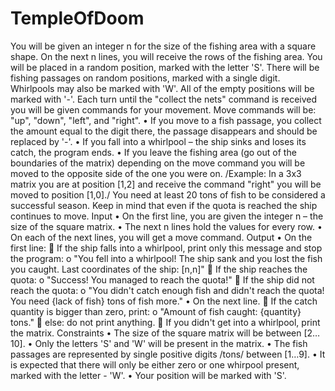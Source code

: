 # TempleOfDoom
You will be given an integer n for the size of the fishing area with a square shape. On the next n lines, you will receive the rows of the fishing area. You will be placed in a random position, marked with the letter 'S'. There will be fishing passages on random positions, marked with a single digit. Whirlpools may also be marked with 'W'. All of the empty positions will be marked with '-'.
Each turn until the "collect the nets" command is received you will be given commands for your movement. Move commands will be: "up", "down", "left", and "right".
•	If you move to a fish passage, you collect the amount equal to the digit there, the passage disappears and should be replaced by '-'.
•	If you fall into a whirlpool – the ship sinks and loses its catch, the program ends. 
•	If you leave the fishing area (go out of the boundaries of the matrix) depending on the move command you will be moved to the opposite side of the one you were on. 
/Example: In a 3x3 matrix you are at position [1,2] and receive the command "right" you will be moved to position [1,0]./
 You need at least 20 tons of fish to be considered a successful season. Keep in mind that even if the quotа is reached the ship continues to move.
Input
•	On the first line, you are given the integer n – the size of the square matrix.
•	The next n lines hold the values for every row.
•	On each of the next lines, you will get a move command.
Output
•	On the first line:
	If the ship falls into a whirlpool, print only this message and stop the program: 
o	"You fell into a whirlpool! The ship sank and you lost the fish you caught. Last coordinates of the ship: [n,n]"
	If the ship reaches the quota: 
o	"Success! You managed to reach the quota!"
	If the ship did not reach the quota: 
o	"You didn't catch enough fish and didn't reach the quota!
You need {lack of fish} tons of fish more."
•	On the next line.
	If the catch quantity is bigger than zero, print:
o	"Amount of fish caught: {quantity} tons."
	else: do not print anything.
	If you didn't get into a whirlpool, print the matrix.
Constraints
•	The size of the square matrix will be between [2…10].
•	Only the letters 'S' and 'W' will be present in the matrix.
•	The fish passages are represented by single positive digits /tons/ between [1…9].
•	It is expected that there will only be either zero or one whirpool present, marked with the letter - 'W'.
•	Your position will be marked with 'S'.
